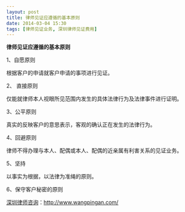 ```yaml
---
layout: post
title: 律师见证应遵循的基本原则
date: 2014-03-04 15:30
tags: [律师见证业务, 深圳律师见证费用]
---
```

<strong>律师见证应遵循的基本原则</strong>

1、自愿原则

根据客户的申请就客户申请的事项进行见证。

2、 直接原则

仅能就律师本人视眼所见范围内发生的具体法律行为及法律事件进行证明。

3、公平原则

真实的反映客户的意思表示，客观的确认正在发生的法律行为。

4、回避原则

律师不得办理与本人、配偶或本人、配偶的近亲属有利害关系的见证业务。

5、坚持

以事实为根据，以法律为准绳的原则。

6、保守客户秘密的原则

<a href="http://www.wangpingan.com/">深圳律师咨询</a>：<a href="http://www.wangpingan.com/">http://www.wangpingan.com/</a>

